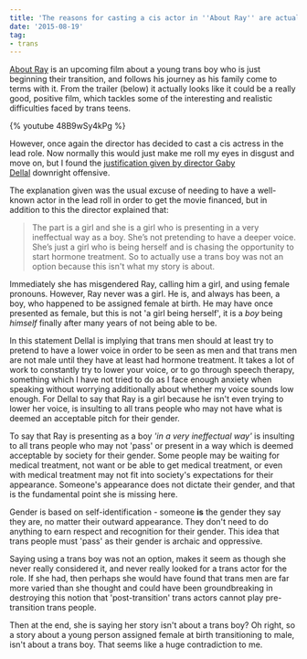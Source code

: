 ```yaml
---
title: 'The reasons for casting a cis actor in ''About Ray'' are actually really offensive'
date: '2015-08-19'
tag:
- trans
---
```


<a href="http://www.imdb.com/title/tt4158624/">About Ray</a> is an upcoming film about a young trans boy who is just beginning their transition, and follows his journey as his family come to terms with it. From the trailer (below) it actually looks like it could be a really good, positive film, which tackles some of the interesting and realistic difficulties faced by trans teens.

{% youtube 48B9wSy4kPg %}

However, once again the director has decided to cast a cis actress in the lead role. Now normally this would just make me roll my eyes in disgust and move on, but I found the <a href="http://www.refinery29.com/2015/08/92441/about-ray-elle-fanning-poster">justification given by director Gaby Dellal</a> downright offensive.

The explanation given was the usual excuse of needing to have a well-known actor in the lead roll in order to get the movie financed, but in addition to this the director explained that:

<blockquote>The part is a girl and she is a girl who is presenting in a very ineffectual way as a boy. She’s not pretending to have a deeper voice. She’s just a girl who is being herself and is chasing the opportunity to start hormone treatment. So to actually use a trans boy was not an option because this isn't what my story is about.</blockquote>

Immediately she has misgendered Ray, calling him a girl, and using female pronouns. However, Ray never was a girl. He is, and always has been, a boy, who happened to be assigned female at birth. He may have once presented as female, but this is not 'a girl being herself', it is a <em>boy</em> being <em>himself</em> finally after many years of not being able to be.

In this statement Dellal is implying that trans men should at least try to pretend to have a lower voice in order to be seen as men and that trans men are not male until they have at least had hormone treatment. It takes a lot of work to constantly try to lower your voice, or to go through speech therapy, something which I have not tried to do as I face enough anxiety when speaking without worrying additionally about whether my voice sounds low enough. For Dellal to say that Ray is a girl because he isn't even trying to lower her voice, is insulting to all trans people who may not have what is deemed an acceptable pitch for their gender.

To say that Ray is presenting as a boy <em>'in a very ineffectual way'</em> is insulting to all trans people who may not 'pass' or present in a way which is deemed acceptable by society for their gender. Some people may be waiting for medical treatment, not want or be able to get medical treatment, or even with medical treatment may not fit into society's expectations for their appearance. Someone's appearance does not dictate their gender, and that is the fundamental point she is missing here.

Gender is based on self-identification - someone <strong>is</strong> the gender they say they are, no matter their outward appearance. They don't need to do anything to earn respect and recognition for their gender. This idea that trans people must 'pass' as their gender is archaic and oppressive.

Saying using a trans boy was not an option, makes it seem as though she never really considered it, and never really looked for a trans actor for the role. If she had, then perhaps she would have found that trans men are far more varied than she thought and could have been groundbreaking in destroying this notion that 'post-transition' trans actors cannot play pre-transition trans people.

Then at the end, she is saying her story isn't about a trans boy? Oh right, so a story about a young person assigned female at birth transitioning to male, isn't about a trans boy. That seems like a huge contradiction to me.